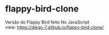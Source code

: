 # flappy-bird-clone
 Versão do Flappy Bird feito No JavaScript <br />
 view: https://diego-7.github.io/flappy-bird-clone/
